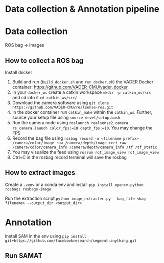 # Data collection & Annotation pipeline

# Data collection

ROS bag -> Images

## How to collect a ROS bag

Install docker

1. Build and run (`build_docker.sh` and `run_docker.sh`) the VADER Docker container: https://github.com/VADER-CMU/vader_docker
2. In your `docker_ws` create a catkin workspace `mkdir -p catkin_ws/src` and cd into it `cd catkin_ws/src/`
3. Download the camera software using `git clone https://github.com/VADER-CMU/realsense-ros.git`
4. In the docker container run `catkin_make` within the `catkin_ws`. Further, source your setup file using `source devel/setup.bash`
5. Run the camera node using `roslaunch realsense2_camera rs_camera.launch color_fps:=10 depth_fps:=10`. You may change the FPS
6. Record the bag file using `rosbag record -o <filename prefix> /camera/color/image_raw /camera/depth/image_rect_raw /camera/color/camera_info /camera/depth/camera_info /tf /tf_static`
7. You may visualize the feed using `rosrun rqt_image_view rqt_image_view`
8. Ctrl+C in the rosbag record terminal will save the rosbag

## How to extract images

Create a `.venv` or a conda env and install `pip install opencv-python rosbags rosbags-image` 

Run the extraction script `python image_extracter.py --bag_file <bag filename> --output_dir <output_dir>`

# Annotation

Install SAM in the env using `pip install git+https://github.com/facebookresearch/segment-anything.git`

## Run SAMAT
